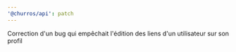 ```yaml
---
'@churros/api': patch
---
```


Correction d'un bug qui empêchait l'édition des liens d'un utilisateur sur son profil
